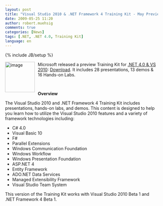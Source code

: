 ```yaml
---
layout: post
title: "Visual Studio 2010 & .NET Framework 4 Training Kit - May Preview"
date: 2009-05-25 11:20
author: robert.muehsig
comments: true
categories: [News]
tags: [.NET, .NET 4.0, Training Kit]
language: en
---
```

{% include JB/setup %}
<p><a href="{{BASE_PATH}}/assets/wp-images-en/image89.png"><img style="border-right-width: 0px; margin: 0px 10px 0px 0px; display: inline; border-top-width: 0px; border-bottom-width: 0px; border-left-width: 0px" title="image" border="0" alt="image" align="left" src="{{BASE_PATH}}/assets/wp-images-en/image-thumb105.png" width="98" height="100" /></a>Microsoft released a preview Training Kit for <a href="http://www.microsoft.com/downloads/details.aspx?FamilyId=922B4655-93D0-4476-BDA4-94CF5F8D4814&amp;displaylang=en">.NET 4.0 &amp; VS 2010</a>: <a href="http://www.microsoft.com/downloads/details.aspx?FamilyID=752CB725-969B-4732-A383-ED5740F02E93&amp;displaylang=en">Download</a>. It includes 28 presentations, 13 demos &amp; 16 Hands-on Labs.</p>  <p>&#160;</p> 
<!--more-->
  
  <p><strong>Overview</strong><a name="Description"></a></p>  <p>The Visual Studio 2010 and .NET Framework 4 Training Kit includes presentations, hands-on labs, and demos. This content is designed to help you learn how to utilize the Visual Studio 2010 features and a variety of framework technologies including: </p>  <ul>   <li>C# 4.0 </li>    <li>Visual Basic 10 </li>    <li>F# </li>    <li>Parallel Extensions </li>    <li>Windows Communication Foundation </li>    <li>Windows Workflow </li>    <li>Windows Presentation Foundation </li>    <li>ASP.NET 4 </li>    <li>Entity Framework </li>    <li>ADO.NET Data Services </li>    <li>Managed Extensibility Framework </li>    <li>Visual Studio Team System </li> </ul> This version of the Training Kit works with Visual Studio 2010 Beta 1 and .NET Framework 4 Beta 1.   
